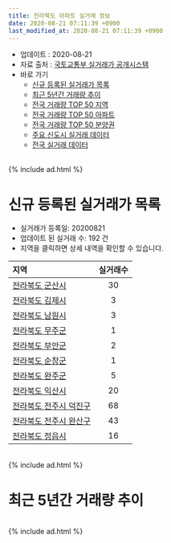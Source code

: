 ```yaml
---
title: 전라북도 아파트 실거래 정보
date: 2020-08-21 07:11:39 +0900
last_modified_at: 2020-08-21 07:11:39 +0900
---
```


* 업데이트 : 2020-08-21
* 자료 출처 : [국토교통부 실거래가 공개시스템](http://rt.molit.go.kr)
* 바로 가기
    * [신규 등록된 실거래가 목록](#신규-등록된-실거래가-목록)
    * [최근 5년간 거래량 추이](#최근-5년간-거래량-추이)
    * [전국 거래량 TOP 50 지역](https://inasie.github.io/apt-trade-info/최근-3개월-전국에서-가장-거래가-많이-발생한-지역)
    * [전국 거래량 TOP 50 아파트](https://inasie.github.io/apt-trade-info/최근-3개월-전국에서-가장-거래가-많이-발생한-아파트)
    * [전국 거래량 TOP 50 분양권](https://inasie.github.io/apt-trade-info/최근-3개월-전국에서-가장-거래가-많이-발생한-분양권)
    * [주요 신도시 실거래 데이터](https://inasie.github.io/apt-trade-info/주요-신도시)
    * [전국 실거래 데이터](https://inasie.github.io/apt-trade-info/전국)

<br>
{% include ad.html %}
<br>

# 신규 등록된 실거래가 목록
* 실거래가 등록일: 20200821
* 업데이트 된 실거래 수: 192 건
* 지역을 클릭하면 상세 내역을 확인할 수 있습니다.


|지역|실거래수|
|:---|:---:|
|[전라북도 군산시](https://inasie.github.io/apt-trade-info/전라북도-군산시)|30|
|[전라북도 김제시](https://inasie.github.io/apt-trade-info/전라북도-김제시)|3|
|[전라북도 남원시](https://inasie.github.io/apt-trade-info/전라북도-남원시)|3|
|[전라북도 무주군](https://inasie.github.io/apt-trade-info/전라북도-무주군)|1|
|[전라북도 부안군](https://inasie.github.io/apt-trade-info/전라북도-부안군)|2|
|[전라북도 순창군](https://inasie.github.io/apt-trade-info/전라북도-순창군)|1|
|[전라북도 완주군](https://inasie.github.io/apt-trade-info/전라북도-완주군)|5|
|[전라북도 익산시](https://inasie.github.io/apt-trade-info/전라북도-익산시)|20|
|[전라북도 전주시 덕진구](https://inasie.github.io/apt-trade-info/전라북도-전주시-덕진구)|68|
|[전라북도 전주시 완산구](https://inasie.github.io/apt-trade-info/전라북도-전주시-완산구)|43|
|[전라북도 정읍시](https://inasie.github.io/apt-trade-info/전라북도-정읍시)|16|


<br>
{% include ad.html %}
<br>

# 최근 5년간 거래량 추이


<div style="width:100%;">
    <canvas id="deal_progress" height="200"></canvas>
</div>

<script>
new Chart(document.getElementById("deal_progress"), {
    type: 'line',
    data: {
        labels: ['201508','201509','201510','201511','201512','201601','201602','201603','201604','201605','201606','201607','201608','201609','201610','201611','201612','201701','201702','201703','201704','201705','201706','201707','201708','201709','201710','201711','201712','201801','201802','201803','201804','201805','201806','201807','201808','201809','201810','201811','201812','201901','201902','201903','201904','201905','201906','201907','201908','201909','201910','201911','201912','202001','202002','202003','202004','202005','202006','202007','202008'],
        datasets: [{
            label: '매매',
            pointRadius: 1,
            data: [1706, 1733, 1929, 1718, 1528, 1594, 1775, 2180, 1868, 1653, 1694, 1638, 1833, 1889, 2221, 1670, 1461, 1329, 1770, 1978, 1679, 1782, 1751, 1602, 1572, 1608, 1515, 1578, 1391, 2545, 1895, 2278, 1717, 1738, 1940, 1601, 1701, 1721, 2033, 1642, 1544, 1657, 1538, 1680, 1488, 1583, 1475, 2118, 1566, 1641, 2035, 2459, 3211, 2569, 2879, 2283, 2104, 2573, 3489, 3114, 795],
            borderColor: "rgba(255, 201, 14, 1)",
            backgroundColor: "rgba(255, 201, 14, 0.5)",
            fill: false,
            lineTension: 0
        },{
            label: '전월세',
            pointRadius: 1,
            data: [1201, 972, 1095, 1092, 1170, 1184, 1289, 1289, 1126, 1002, 971, 1071, 1054, 1005, 1168, 1112, 1125, 1062, 1244, 1260, 1045, 1021, 961, 1104, 992, 993, 961, 1102, 1079, 1286, 1213, 1476, 1267, 1237, 1263, 1324, 1131, 989, 1182, 1061, 1069, 1337, 1248, 1471, 1259, 1118, 1096, 1382, 1429, 1204, 1418, 1404, 1750, 1507, 1782, 1573, 1408, 1510, 1682, 1375, 438],
            borderColor: "rgba(0, 141, 185, 1)",
            backgroundColor: "rgba(0, 141, 185, 0.5)",
            fill: false,
            lineTension: 0
        }
        ]
    },
    options: {
        responsive: true,
        title: {
            display: false
        },
        tooltips: {
            mode: 'index',
            intersect: false
        },
        hover: {
            mode: 'nearest',
            intersect: true
        },
        scales: {
            xAxes: [{
                display: true,
                scaleLabel: {
                    display: true,
                    labelString: '년/월'
                }
            }],
            yAxes: [{
                display: true,
                ticks: {
                    suggestedMin: 0,
                },
                scaleLabel: {
                    display: true,
                    labelString: '실거래 수'
                }
            }]
        }
    }
});

</script>


<br>
{% include ad.html %}
<br>

